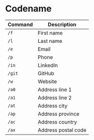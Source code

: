 # Codename

| Command | Description         |
| ------- | ------------------- |
| `/f`    | First name          |
| `/l`    | Last name           |
| `/e`    | Email               |
| `/p`    | Phone               |
| `/in`   | LinkedIn            |
| `/git`  | GitHub              |
| `/w`    | Website             |
| `/a0`   | Address line 1      |
| `/a1`   | Address line 2      |
| `/at`   | Address city        |
| `/ap`   | Address province    |
| `/ac`   | Address country     |
| `/ax`   | Address postal code |
